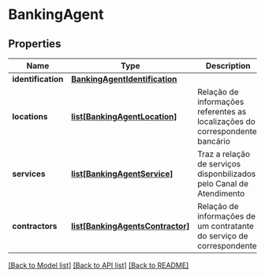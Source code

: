 # BankingAgent

## Properties
Name | Type | Description | Notes
------------ | ------------- | ------------- | -------------
**identification** | [**BankingAgentIdentification**](BankingAgentIdentification.md) |  | 
**locations** | [**list[BankingAgentLocation]**](BankingAgentLocation.md) | Relação de informações referentes as localizações do correspondente bancário | 
**services** | [**list[BankingAgentService]**](BankingAgentService.md) | Traz a relação de serviços disponbilizados pelo Canal de Atendimento | 
**contractors** | [**list[BankingAgentsContractor]**](BankingAgentsContractor.md) | Relação de informações de um contratante do serviço de correspondente. | [optional] 

[[Back to Model list]](../README.md#documentation-for-models) [[Back to API list]](../README.md#documentation-for-api-endpoints) [[Back to README]](../README.md)

